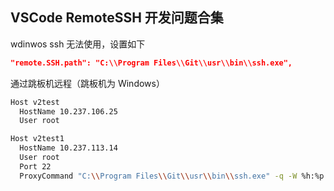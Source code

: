 ## VSCode RemoteSSH 开发问题合集

wdinwos ssh 无法使用，设置如下

```json
"remote.SSH.path": "C:\\Program Files\\Git\\usr\\bin\\ssh.exe",
```

通过跳板机远程（跳板机为 Windows）

```bash
Host v2test
  HostName 10.237.106.25
  User root

Host v2test1
  HostName 10.237.113.14
  User root
  Port 22
  ProxyCommand "C:\\Program Files\\Git\\usr\\bin\\ssh.exe" -q -W %h:%p root@10.237.106.25

```

